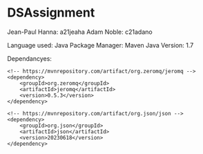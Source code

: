 # DSAssignment
Jean-Paul Hanna: a21jeaha
Adam Noble: c21adano

Language used: Java 
Package Manager: Maven
Java Version: 1.7

Dependancyes:  
```
<!-- https://mvnrepository.com/artifact/org.zeromq/jeromq -->
<dependency>
    <groupId>org.zeromq</groupId>
    <artifactId>jeromq</artifactId>
    <version>0.5.3</version>
</dependency>

<!-- https://mvnrepository.com/artifact/org.json/json -->
<dependency>
    <groupId>org.json</groupId>
    <artifactId>json</artifactId>
    <version>20230618</version>
</dependency>
```